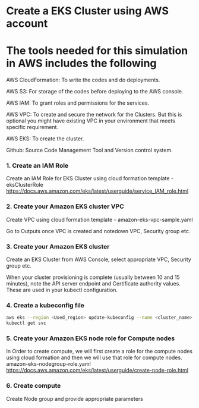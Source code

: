 # Create a EKS Cluster using AWS account

# The tools needed for this simulation in AWS includes the following
AWS CloudFormation: To write the codes and do deployments.

AWS S3: For storage of the codes before deploying to the AWS console.

AWS IAM: To grant roles and permissions for the services.

AWS VPC: To create and secure the network for the Clusters. But this is optional you might have existing VPC in your environment that meets specific requirement.

AWS EKS: To create the cluster.

Github: Source Code Management Tool and Version control system.


### 1. Create an IAM Role
 Create an IAM Role for EKS Cluster using cloud formation template - eksClusterRole
 https://docs.aws.amazon.com/eks/latest/userguide/service_IAM_role.html

### 2. Create your Amazon EKS cluster VPC
 Create VPC using cloud formation template - amazon-eks-vpc-sample.yaml

 Go to Outputs once VPC is created and notedown VPC, Security group etc.


### 3. Create your Amazon EKS cluster

 Create an EKS Cluster from AWS Console, select appropriate VPC, Security group etc.

 When your cluster provisioning is complete (usually between 10 and 15 minutes), note the API server endpoint and Certificate authority values. These are used in your kubectl configuration.

### 4. Create a kubeconfig file

```sh
aws eks --region <Used_region> update-kubeconfig --name <cluster_name>
kubectl get svc
```


### 5. Create your Amazon EKS node role for Compute nodes
In Order to create compute, we will first create a role for the compute nodes using cloud formation and then we will use that role for compute nodes.
amazon-eks-nodegroup-role.yaml
https://docs.aws.amazon.com/eks/latest/userguide/create-node-role.html

### 6. Create compute
 Create Node group and provide appropriate parameters
